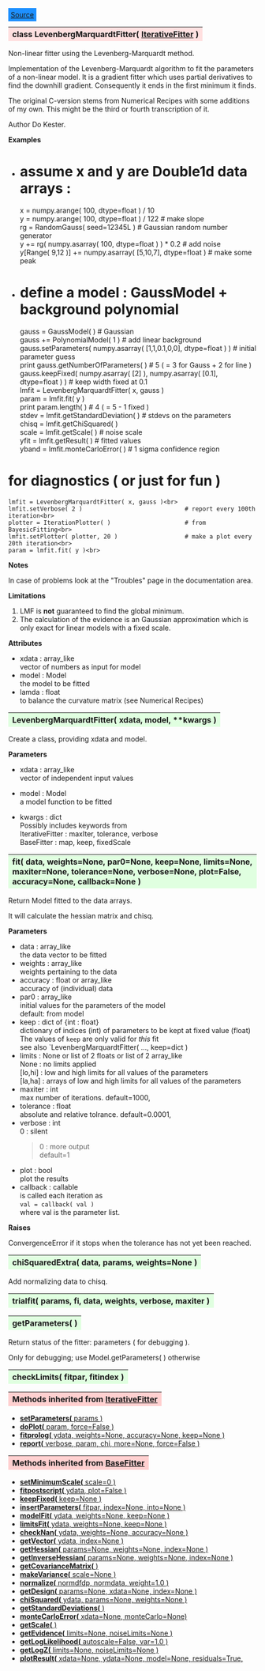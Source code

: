 ---
---

<div class="button">
  <span style="background-color: DodgerBlue; color: White;  border:5px solid DodgerBlue">
<a href=https://github.com/dokester/BayesicFitting/blob/master/BayesicFitting/source/LevenbergMarquardtFitter.py target=_blank>Source</a></span></div>

<a name="LevenbergMarquardtFitter"></a>
<table><thead style="background-color:#FFE0E0; width:100%"><tr><th style="text-align:left">
<strong>class LevenbergMarquardtFitter(</strong> <a href="./IterativeFitter.html">IterativeFitter</a> )
</th></tr></thead></table>
<p>

Non-linear fitter using the Levenberg-Marquardt method.

Implementation of the Levenberg-Marquardt algorithm to fit the parameters
of a non-linear model. It is a gradient fitter which uses partial
derivatives to find the downhill gradient. Consequently it ends in the
first minimum it finds.

The original C-version stems from Numerical Recipes with some additions of my own.
This might be the third or fourth transcription of it.

Author       Do Kester.

<b>Examples</b>

* # assume x and y are Double1d data arrays : <br>
    x = numpy.arange( 100, dtype=float ) / 10<br>
    y = numpy.arange( 100, dtype=float ) / 122            # make slope<br>
    rg = RandomGauss( seed=12345L )            # Gaussian random number generator<br>
    y += rg( numpy.asarray( 100, dtype=float ) ) * 0.2            # add noise<br>
    y[Range( 9,12 )] += numpy.asarray( [5,10,7], dtype=float )         # make some peak<br>
* # define a model :  GaussModel + background polynomial<br>
    gauss = GaussModel( )                            # Gaussian<br>
    gauss += PolynomialModel( 1 )                    # add linear background<br>
    gauss.setParameters( numpy.asarray( [1,1,0.1,0,0], dtype=float ) )    # initial parameter guess<br>
    print gauss.getNumberOfParameters( )                # 5 ( = 3 for Gauss + 2 for line )<br>
    gauss.keepFixed( numpy.asarray( [2] ), numpy.asarray( [0.1], dtype=float ) )    # keep width fixed at 0.1<br>
    lmfit = LevenbergMarquardtFitter( x, gauss )<br>
    param = lmfit.fit( y )<br>
    print param.length( )                             # 4 ( = 5 - 1 fixed )<br>
    stdev = lmfit.getStandardDeviation( )             # stdevs on the parameters<br>
    chisq = lmfit.getChiSquared( )<br>
    scale = lmfit.getScale( )                         # noise scale<br>
    yfit  = lmfit.getResult( )                        # fitted values<br>
    yband = lmfit.monteCarloError( )                       # 1 sigma confidence region<br>
# for diagnostics ( or just for fun )
    lmfit = LevenbergMarquardtFitter( x, gauss )<br>
    lmfit.setVerbose( 2 )                             # report every 100th iteration<br>
    plotter = IterationPlotter( )                     # from BayesicFitting<br>
    lmfit.setPlotter( plotter, 20 )                   # make a plot every 20th iteration<br>
    param = lmfit.fit( y )<br>

<b>Notes</b>

In case of problems look at the "Troubles" page in the documentation area.


<b>Limitations</b>

1. LMF is <b>not</b> guaranteed to find the global minimum.
2. The calculation of the evidence is an Gaussian approximation which is
only exact for linear models with a fixed scale.

<b>Attributes</b>

* xdata  :  array_like<br>
    vector of numbers as input for model<br>
* model  :  Model<br>
    the model to be fitted<br>
* lamda  :  float<br>
    to balance the curvature matrix (see Numerical Recipes)<br>


<a name="LevenbergMarquardtFitter"></a>
<table><thead style="background-color:#E0FFE0; width:100%"><tr><th style="text-align:left">
<strong>LevenbergMarquardtFitter(</strong> xdata, model, **kwargs )
</th></tr></thead></table>
<p>

Create a class, providing xdata and model.

<b>Parameters</b>

* xdata  :  array_like<br>
    vector of independent input values<br>
* model  :  Model<br>
    a model function to be fitted<br>

* kwargs  :  dict<br>
    Possibly includes keywords from<br>
        IterativeFitter :       maxIter, tolerance, verbose<br>
        BaseFitter :            map, keep, fixedScale<br>



<a name="fit"></a>
<table><thead style="background-color:#E0FFE0; width:100%"><tr><th style="text-align:left">
<strong>fit(</strong> data, weights=None, par0=None, keep=None, limits=None,
 maxiter=None, tolerance=None, verbose=None, plot=False,
 accuracy=None, callback=None )
</th></tr></thead></table>
<p>

Return Model fitted to the data arrays.

It will calculate the hessian matrix and chisq.

<b>Parameters</b>

* data   :  array_like<br>
    the data vector to be fitted<br>
* weights  :  array_like<br>
    weights pertaining to the data<br>
* accuracy  :  float or array_like<br>
    accuracy of (individual) data<br>
* par0  :  array_like<br>
    initial values for the parameters of the model<br>
    default: from model<br>
* keep  :  dict of {int : float}<br>
    dictionary of indices (int) of parameters to be kept at fixed value (float)<br>
    The values of `keep` are only valid for *this* fit<br>
    see also `LevenbergMarquardtFitter( ..., keep=dict )<br>
* limits  :  None or list of 2 floats or list of 2 array_like<br>
    None : no limits applied<br>
    [lo,hi] : low and high limits for all values of the parameters<br>
    [la,ha] :  arrays of low and high limits for all values of the parameters<br>
* maxiter  :  int<br>
    max number of iterations. default=1000,<br>
* tolerance  :  float<br>
    absolute and relative tolrance. default=0.0001,<br>
* verbose  :  int<br>
    0 : silent<br>
    >0 : more output<br>
    default=1<br>
* plot  :  bool<br>
    plot the results<br>
* callback  :  callable<br>
    is called each iteration as<br>
    `val = callback( val )`<br>
    where val is the parameter list.<br>

<b>Raises</b>

ConvergenceError if it stops when the tolerance has not yet been reached.


<a name="chiSquaredExtra"></a>
<table><thead style="background-color:#E0FFE0; width:100%"><tr><th style="text-align:left">
<strong>chiSquaredExtra(</strong> data, params, weights=None ) 
</th></tr></thead></table>
<p>

Add normalizing data to chisq.

<a name="trialfit"></a>
<table><thead style="background-color:#E0FFE0; width:100%"><tr><th style="text-align:left">
<strong>trialfit(</strong> params, fi, data, weights, verbose, maxiter )
</th></tr></thead></table>
<p>
<a name="getParameters"></a>
<table><thead style="background-color:#E0FFE0; width:100%"><tr><th style="text-align:left">
<strong>getParameters(</strong> )
</th></tr></thead></table>
<p>

Return status of the fitter: parameters ( for debugging ).

Only for debugging; use Model.getParameters( ) otherwise


<a name="checkLimits"></a>
<table><thead style="background-color:#E0FFE0; width:100%"><tr><th style="text-align:left">
<strong>checkLimits(</strong> fitpar, fitindex )
</th></tr></thead></table>
<p>



<table><thead style="background-color:#FFD0D0; width:100%"><tr><th style="text-align:left">
<strong>Methods inherited from</strong> <a href="./IterativeFitter.html">IterativeFitter</a></th></tr></thead></table>


* [<strong>setParameters(</strong> params )](./IterativeFitter.md#setParameters)
* [<strong>doPlot(</strong> param, force=False )](./IterativeFitter.md#doPlot)
* [<strong>fitprolog(</strong> ydata, weights=None, accuracy=None, keep=None ) ](./IterativeFitter.md#fitprolog)
* [<strong>report(</strong> verbose, param, chi, more=None, force=False ) ](./IterativeFitter.md#report)


<table><thead style="background-color:#FFD0D0; width:100%"><tr><th style="text-align:left">
<strong>Methods inherited from</strong> <a href="./BaseFitter.html">BaseFitter</a></th></tr></thead></table>


* [<strong>setMinimumScale(</strong> scale=0 ) ](./BaseFitter.md#setMinimumScale)
* [<strong>fitpostscript(</strong> ydata, plot=False ) ](./BaseFitter.md#fitpostscript)
* [<strong>keepFixed(</strong> keep=None ) ](./BaseFitter.md#keepFixed)
* [<strong>insertParameters(</strong> fitpar, index=None, into=None ) ](./BaseFitter.md#insertParameters)
* [<strong>modelFit(</strong> ydata, weights=None, keep=None )](./BaseFitter.md#modelFit)
* [<strong>limitsFit(</strong> ydata, weights=None, keep=None ) ](./BaseFitter.md#limitsFit)
* [<strong>checkNan(</strong> ydata, weights=None, accuracy=None )](./BaseFitter.md#checkNan)
* [<strong>getVector(</strong> ydata, index=None )](./BaseFitter.md#getVector)
* [<strong>getHessian(</strong> params=None, weights=None, index=None )](./BaseFitter.md#getHessian)
* [<strong>getInverseHessian(</strong> params=None, weights=None, index=None )](./BaseFitter.md#getInverseHessian)
* [<strong>getCovarianceMatrix(</strong> )](./BaseFitter.md#getCovarianceMatrix)
* [<strong>makeVariance(</strong> scale=None )](./BaseFitter.md#makeVariance)
* [<strong>normalize(</strong> normdfdp, normdata, weight=1.0 ) ](./BaseFitter.md#normalize)
* [<strong>getDesign(</strong> params=None, xdata=None, index=None )](./BaseFitter.md#getDesign)
* [<strong>chiSquared(</strong> ydata, params=None, weights=None )](./BaseFitter.md#chiSquared)
* [<strong>getStandardDeviations(</strong> )](./BaseFitter.md#getStandardDeviations)
* [<strong>monteCarloError(</strong> xdata=None, monteCarlo=None)](./BaseFitter.md#monteCarloError)
* [<strong>getScale(</strong> )](./BaseFitter.md#getScale)
* [<strong>getEvidence(</strong> limits=None, noiseLimits=None )](./BaseFitter.md#getEvidence)
* [<strong>getLogLikelihood(</strong> autoscale=False, var=1.0 ) ](./BaseFitter.md#getLogLikelihood)
* [<strong>getLogZ(</strong> limits=None, noiseLimits=None )](./BaseFitter.md#getLogZ)
* [<strong>plotResult(</strong> xdata=None, ydata=None, model=None, residuals=True,](./BaseFitter.md#plotResult)
